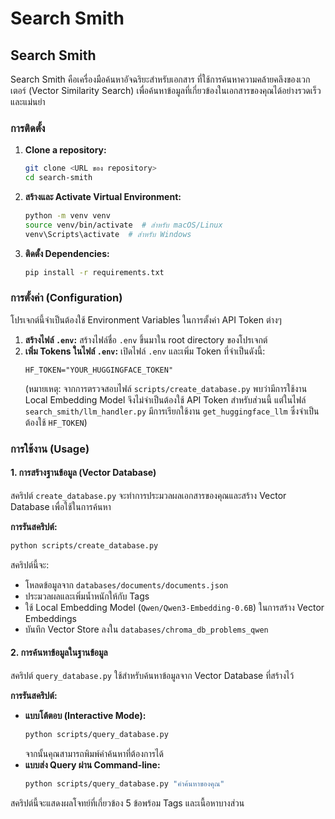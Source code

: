 # Search Smith

## Search Smith

Search Smith คือเครื่องมือค้นหาอัจฉริยะสำหรับเอกสาร ที่ใช้การค้นหาความคล้ายคลึงของเวกเตอร์ (Vector Similarity Search) เพื่อค้นหาข้อมูลที่เกี่ยวข้องในเอกสารของคุณได้อย่างรวดเร็วและแม่นยำ

### การติดตั้ง

1.  **Clone a repository:**
    ```bash
    git clone <URL ของ repository>
    cd search-smith
    ```
2.  **สร้างและ Activate Virtual Environment:**
    ```bash
    python -m venv venv
    source venv/bin/activate  # สำหรับ macOS/Linux
    venv\Scripts\activate  # สำหรับ Windows
    ```
3.  **ติดตั้ง Dependencies:**
    ```bash
    pip install -r requirements.txt
    ```

### การตั้งค่า (Configuration)

โปรเจกต์นี้จำเป็นต้องใช้ Environment Variables ในการตั้งค่า API Token ต่างๆ

1.  **สร้างไฟล์ `.env`:**
    สร้างไฟล์ชื่อ `.env` ขึ้นมาใน root directory ของโปรเจกต์
2.  **เพิ่ม Tokens ในไฟล์ `.env`:**
    เปิดไฟล์ `.env` และเพิ่ม Token ที่จำเป็นดังนี้:
    ```
    HF_TOKEN="YOUR_HUGGINGFACE_TOKEN"
    ```
    (หมายเหตุ: จากการตรวจสอบไฟล์ `scripts/create_database.py` พบว่ามีการใช้งาน Local Embedding Model จึงไม่จำเป็นต้องใช้ API Token สำหรับส่วนนี้ แต่ในไฟล์ `search_smith/llm_handler.py` มีการเรียกใช้งาน `get_huggingface_llm` ซึ่งจำเป็นต้องใช้ `HF_TOKEN`)

### การใช้งาน (Usage)

#### 1. การสร้างฐานข้อมูล (Vector Database)

สคริปต์ `create_database.py` จะทำการประมวลผลเอกสารของคุณและสร้าง Vector Database เพื่อใช้ในการค้นหา

**การรันสคริปต์:**
```bash
python scripts/create_database.py
```
สคริปต์นี้จะ:
* โหลดข้อมูลจาก `databases/documents/documents.json`
* ประมวลผลและเพิ่มน้ำหนักให้กับ Tags
* ใช้ Local Embedding Model (`Qwen/Qwen3-Embedding-0.6B`) ในการสร้าง Vector Embeddings
* บันทึก Vector Store ลงใน `databases/chroma_db_problems_qwen`

#### 2. การค้นหาข้อมูลในฐานข้อมูล

สคริปต์ `query_database.py` ใช้สำหรับค้นหาข้อมูลจาก Vector Database ที่สร้างไว้

**การรันสคริปต์:**
* **แบบโต้ตอบ (Interactive Mode):**
    ```bash
    python scripts/query_database.py
    ```
    จากนั้นคุณสามารถพิมพ์คำค้นหาที่ต้องการได้
* **แบบส่ง Query ผ่าน Command-line:**
    ```bash
    python scripts/query_database.py "คำค้นหาของคุณ"
    ```
สคริปต์นี้จะแสดงผลโจทย์ที่เกี่ยวข้อง 5 ข้อพร้อม Tags และเนื้อหาบางส่วน
